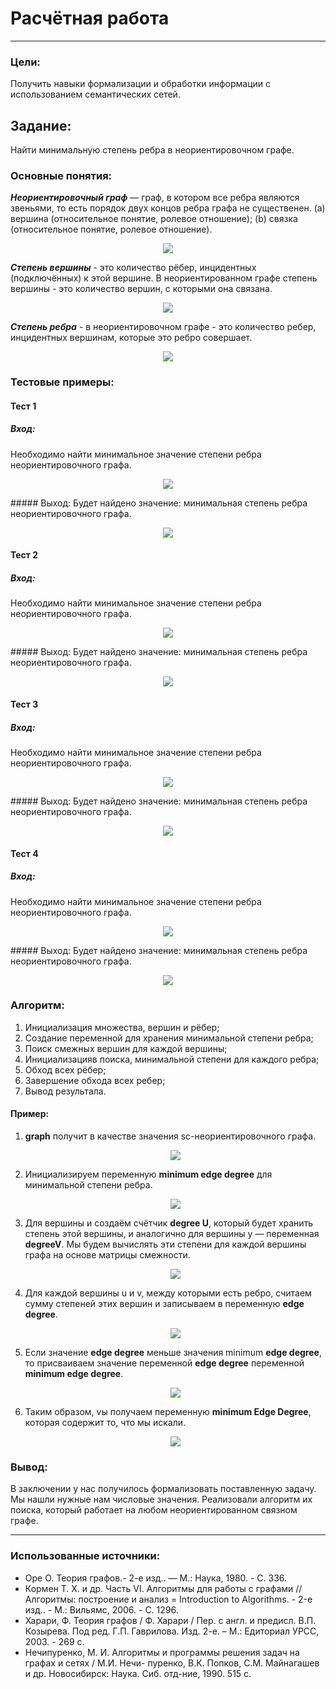 # Расчётная работа

---

### Цели:
Получить навыки формализации и обработки информации с использованием семантических сетей.

## Задание:
Найти минимальную степень ребра в неориентировочном графе. 

### Основные понятия:
***Неориентировочный граф*** — граф, в котором все ребра являются звеньями, то есть порядок двух концов ребра графа не существенен.
(a) вершина (относительное понятие, ролевое отношение); 
(b) связка (относительное понятие, ролевое отношение).
<p  align="center"><img src="Графы примеры/1.png" ></p>

***Степень вершины*** - это количество рёбер, инцидентных (подключённых) к этой вершине. В неориентированном графе степень вершины - это количество вершин, с которыми она связана.

<p  align="center"><img src="Графы примеры/2.png" ></p>

***Степень ребра*** - в неориентировочном графе - это количество ребер, инцидентных вершинам, которые это ребро совершает.

<p  align="center"><img src="Графы примеры/3.png" ></p>

### Тестовые примеры:

#### Тест 1
##### Вход:
Необходимо найти минимальное значение степени ребра неориентировочного графа. 
<p  align="center"><img src="Графы примеры/4.png" ></p>
##### Выход:
Будет найдено значение: минимальная степень ребра неориентировочного графа.
<p  align="center"><img src="Графы примеры/5.png" ></p>

#### Тест 2
##### Вход:
Необходимо найти минимальное значение степени ребра неориентировочного графа. 
<p  align="center"><img src="Графы примеры/6.png" ></p>
##### Выход:
Будет найдено значение: минимальная степень ребра неориентировочного графа.
<p  align="center"><img src="Графы примеры/7.png" ></p>

#### Тест 3
##### Вход:
Необходимо найти минимальное значение степени ребра неориентировочного графа. 
<p  align="center"><img src="Графы примеры/8.png" ></p>
##### Выход:
Будет найдено значение: минимальная степень ребра неориентировочного графа.
<p  align="center"><img src="Графы примеры/9.png" ></p>

#### Тест 4
##### Вход:
Необходимо найти минимальное значение степени ребра неориентировочного графа. 
<p  align="center"><img src="Графы примеры/10.png" ></p>
##### Выход:
Будет найдено значение: минимальная степень ребра неориентировочного графа.
<p  align="center"><img src="Графы примеры/11.png" ></p>

### Алгоритм:
1. Инициализация множества, вершин и рёбер;
2. Создание переменной для хранения минимальной степени ребра;
3. Поиск смежных вершин для каждой вершины;
4. Инициализацияв поиска, минимальной степени для каждого ребра;
5. Обход всех рёбер;
6. Завершение обхода всех ребер;
7. Вывод результала.


#### Пример:
1. **graph** получит в качестве значения sc-неориентировочного графа.
   <p  align="center"><img src="Графы примеры/12.png" ></p>
2. Инициализируем переменную **minimum edge degree** для минимальной степени ребра.
   <p  align="center"><img src="Графы примеры/13.png" ></p>
3. Для вершины и создаём счётчик **degree U**, который будет хранить степень этой вершины, и аналогично для вершины у — переменная **degreeV**. Мы будем вычислять эти степени для каждой вершины графа на основе матрицы смежности.
   <p  align="center"><img src="Графы примеры/14.png" ></p>
4. Для каждой вершины u и v, между которыми есть ребро, считаем сумму степеней этих вершин и записываем в переменную **edge degree**.
   <p  align="center"><img src="Графы примеры/15.png" ></p>
5. Если значение **edge degree** меньше значения minimum **edge degree**, то присваиваем значение переменной **edge degree** переменной **minimum edge degree**.
   <p  align="center"><img src="Графы примеры/16.png" ></p>
6. Таким образом, vы получаем переменную **minimum Edge Degree**, которая содержит то, что мы искали.
   <p  align="center"><img src="Графы примеры/17.png" ></p>

### Вывод:
В заключении у нас получилось формализовать поставленную задачу. Мы нашли нужные нам числовые значения. Реализовали алгоритм их поиска, который работает на любом неориентированном связном графе.

---

### Использованные источники:
- Оре О. Теория графов.- 2-е изд.. — М.: Наука, 1980. - С. 336.
- Кормен Т. Х. и др. Часть VI. Алгоритмы для работы с графами // Алгоритмы: построение и анализ = Introduction to Algorithms. - 2-е изд.. - М.: Вильямс, 2006. - С. 1296.
- Харари, Ф. Теория графов / Ф. Харари / Пер. с англ. и предисл. В.П. Козырева. Под ред. Г.П. Гаврилова. Изд. 2-е. – М.: Едиториал УРСС, 2003. - 269 с.
- Нечипуренко, М. И. Алгоритмы и программы решения задач на графах и сетях / М.И. Нечи- пуренко, В.К. Попков, С.М. Майнагашев и др. Новосибирск: Наука. Сиб. отд-ние, 1990.
515 с.
